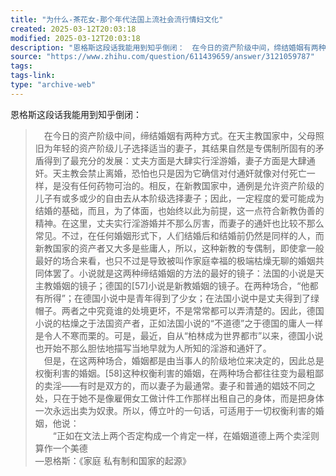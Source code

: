 ```yaml
---
title: "为什么-茶花女-那个年代法国上流社会流行情妇文化"
created: 2025-03-12T20:03:18
modified: 2025-03-12T20:03:18
description: "恩格斯这段话我能用到知乎倒闭：　在今日的资产阶级中间，缔结婚姻有两种方式。在天主教国家中，父母照旧…"
source: "https://www.zhihu.com/question/611439659/answer/3121059787"
tags:
tags-link:
type: "archive-web"
---
```

恩格斯这段话我能用到知乎倒闭：

> 　在今日的资产阶级中间，缔结婚姻有两种方式。在天主教国家中，父母照旧为年轻的资产阶级儿子选择适当的妻子，其结果自然是专偶制所固有的矛盾得到了最充分的发展：丈夫方面是大肆实行淫游婚，妻子方面是大肆通奸。天主教会禁止离婚，恐怕也只是因为它确信对付通奸就像对付死亡一样，是没有任何药物可治的。相反，在新教国家中，通例是允许资产阶级的儿子有或多或少的自由去从本阶级选择妻子；因此，一定程度的爱可能成为结婚的基础，而且，为了体面，也始终以此为前提，这一点符合新教伪善的精神。在这里，丈夫实行淫游婚并不那么厉害，而妻子的通奸也比较不那么常见。不过，在任何婚姻形式下，人们结婚后和结婚前仍然是同样的人，而新教国家的资产者又大多是些庸人，所以，这种新教的专偶制，即使拿一般最好的场合来看，也只不过是导致被叫作家庭幸福的极端枯燥无聊的婚姻共同体罢了。小说就是这两种缔结婚姻的方法的最好的镜子：法国的小说是天主教婚姻的镜子；德国的\[57\]小说是新教婚姻的镜子。在两种场合，“他都有所得”；在德国小说中是青年得到了少女；在法国小说中是丈夫得到了绿帽子。两者之中究竟谁的处境更坏，不是常常都可以弄清楚的。因此，德国小说的枯燥之于法国资产者，正如法国小说的“不道德”之于德国的庸人一样是令人不寒而栗的。可是，最近，自从“柏林成为世界都市”以来，德国小说也开始不那么胆怯地描写当地早就为人所知的淫游和通奸了。  
> 　但是，在这两种场合，婚姻都是由当事人的阶级地位来决定的，因此总是权衡利害的婚姻。\[58\]这种权衡利害的婚姻，在两种场合都往往变为最粗鄙的卖淫——有时是双方的，而以妻子为最通常。妻子和普通的娼妓不同之处，只在于她不是像雇佣女工做计件工作那样出租自己的身体，而是把身体一次永远出卖为奴隶。所以，傅立叶的一句话，可适用于一切权衡利害的婚姻，他说：  
> 　　“正如在文法上两个否定构成一个肯定一样，在婚姻道德上两个卖淫则算作一个美德  
> —恩格斯：《家庭 私有制和国家的起源》
